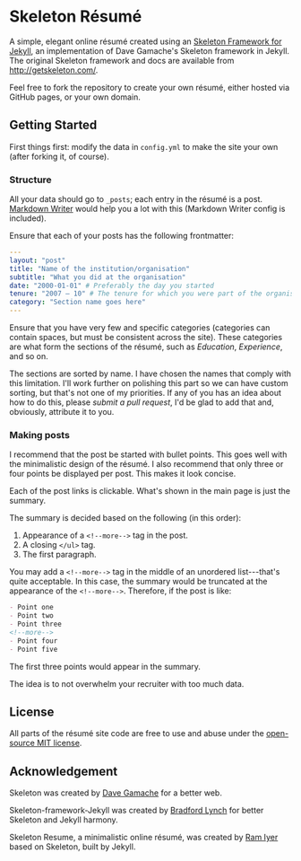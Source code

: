 # Skeleton Résumé

A simple, elegant online résumé created using an [Skeleton Framework for Jekyll](https://github.com/skeleton-framework/skeleton-framework-jekyll), an implementation of Dave Gamache's Skeleton framework in Jekyll. The original Skeleton framework and docs are available from http://getskeleton.com/.

Feel free to fork the repository to create your own résumé, either hosted via GitHub pages, or your own domain.

## Getting Started

First things first: modify the data in `config.yml` to make the site your own (after forking it, of course).

### Structure

All your data should go to `_posts`; each entry in the résumé is a post. [Markdown Writer](https://atom.io/packages/markdown-writer) would help you a lot with this (Markdown Writer config is included).

Ensure that each of your posts has the following frontmatter:

``` YAML
---
layout: "post"
title: "Name of the institution/organisation"
subtitle: "What you did at the organisation"
date: "2000-01-01" # Preferably the day you started
tenure: "2007 – 10" # The tenure for which you were part of the organisation
category: "Section name goes here"
---
```

Ensure that you have very few and specific categories (categories can contain spaces, but must be consistent across the site). These categories are what form the sections of the résumé, such as _Education_, _Experience_, and so on.

The sections are sorted by name. I have chosen the names that comply with this limitation. I'll work further on polishing this part so we can have custom sorting, but that's not one of my priorities. If any of you has an idea about how to do this, please _submit a pull request_, I'd be glad to add that and, obviously, attribute it to you.

### Making posts

I recommend that the post be started with bullet points. This goes well with the minimalistic design of the résumé. I also recommend that only three or four points be displayed per post. This makes it look concise.

Each of the post links is clickable. What's shown in the main page is just the summary.

The summary is decided based on the following (in this order):

1. Appearance of a `<!--more-->` tag in the post.
2. A closing `</ul>` tag.
3. The first paragraph.

You may add a `<!--more-->` tag in the middle of an unordered list---that's quite acceptable. In this case, the summary would be truncated at the appearance of the `<!--more-->`. Therefore, if the post is like:

``` markdown
- Point one
- Point two
- Point three
<!--more-->
- Point four
- Point five
```

The first three points would appear in the summary.

The idea is to not overwhelm your recruiter with too much data.

## License
All parts of the résumé site code are free to use and abuse under the [open-source MIT license](https://github.com/bradfordlynch/Skeleton-framework-jekyll/blob/master/LICENSE.md).

## Acknowledgement

Skeleton was created by [Dave Gamache](https://twitter.com/dhg) for a better web.

Skeleton-framework-Jekyll was created by [Bradford Lynch](https://twitter.com/blynch41) for better Skeleton and Jekyll harmony.

Skeleton Resume, a minimalistic online résumé, was created by [Ram Iyer](https://github.com/theramiyer) based on Skeleton, built by Jekyll.
